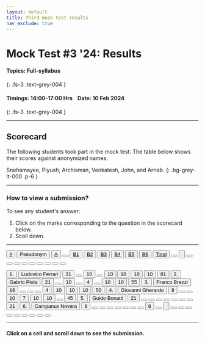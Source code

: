 ```yaml
---
layout: default
title: Third mock test results
nav_exclude: true
---
```



#  Mock Test #3 '24: Results

#### Topics: Full-syllabus  
{: .fs-3 .text-grey-004 }


#### Timings: 14:00-17:00 Hrs &nbsp;&nbsp;  Date: 10 Feb 2024
{: .fs-3 .text-grey-004 }

---


## Scorecard


The following students took part in the mock test. The table below shows their scores against anonymized names.

Snehamayee, Piyush,  Archisman,  Venkatesh,  John,  and Arnab.
{: .bg-grey-lt-000 .p-6 }


---

### How to view a submission?

To see any student's answer:

1. Click on the marks corresponding to the question in the scorecard below.
2. Scoll down.


---

  <div class="markpalette">
      <div class="markpalette-keys">

<button class="markbutton white"><u>#</u></button>
<input type="button" class="markbutton white" value="Pseudonym"/>
<button class="markbutton white"><u>A</u></button>
<button class="markbutton white"></button>
<button class="markbutton white"><u>B1</u></button>
<button class="markbutton white"><u>B2</u></button>
<button class="markbutton white"><u>B3</u></button>
<button class="markbutton white"><u>B4</u></button>
<button class="markbutton white"><u>B5</u></button>
<button class="markbutton white"><u>B6</u></button>
<button class="markbutton white"><u>Total</u></button>
<button class="markbutton white"></button>
<input type="button" class="markbutton white" value=""/>
<button class="markbutton white" ></button>
<button class="markbutton white"></button>
<button class="markbutton white"></button>
<button class="markbutton white"></button>
<button class="markbutton white"></button>
<button class="markbutton white"></button>
<button class="markbutton white"></button>
<button class="markbutton white"></button>
<button class="markbutton white"></button>


<button class="markbutton rank">1. </button>
<input type="button" class="markbutton white" value="Ludovico Ferrari"/>
<button class="markbutton blank" onclick = "markdisplay('Ludovico_Ferrari/PartA',21)">31</button>
<button class="button white"></button>
<button class="markbutton right" onclick = "markdisplay('Ludovico_Ferrari/B1',21)">10</button>
<button class="button blank"></button>
<button class="markbutton right" onclick = "markdisplay('Ludovico_Ferrari/B3',21)">10</button>
<button class="markbutton right" onclick = "markdisplay('Ludovico_Ferrari/B4',21)">10</button>
<button class="markbutton right" onclick = "markdisplay('Ludovico_Ferrari/B5',21)">10</button>
<button class="markbutton right" onclick = "markdisplay('Ludovico_Ferrari/B6',21)">10</button>
<button class="markbutton total">81</button>
<button class="markbutton rank">2. </button>
<input type="button" class="markbutton white" value="Gabrio Piola"/>
<button class="markbutton blank" onclick = "markdisplay('Gabrio_Piola/PartA',21)">21</button>
<button class="button white"></button>
<button class="markbutton right" onclick = "markdisplay('Gabrio_Piola/B1',21)">10</button>
<button class="button blank"></button>
<button class="markbutton right" onclick = "markdisplay('Gabrio_Piola/B3',21)">4</button>
<button class="button blank"></button>
<button class="markbutton right" onclick = "markdisplay('Gabrio_Piola/B5',21)">10</button>
<button class="markbutton right" onclick = "markdisplay('Gabrio_Piola/B6',21)">10</button>
<button class="markbutton total">55</button>
<button class="markbutton rank">3. </button>
<input type="button" class="markbutton white" value="Franco Brezzi"/>
<button class="markbutton blank" onclick = "markdisplay('Franco_Brezzi/PartA',21)">16</button>
<button class="button white"></button>
<button class="button blank"></button>
<button class="button blank"></button>
<button class="markbutton right" onclick = "markdisplay('Franco_Brezzi/B3',21)">4</button>
<button class="markbutton right" onclick = "markdisplay('Franco_Brezzi/B4',21)">10</button>
<button class="markbutton right" onclick = "markdisplay('Franco_Brezzi/B5',21)">10</button>
<button class="markbutton right" onclick = "markdisplay('Franco_Brezzi/B6',21)">10</button>
<button class="markbutton total">50</button>
<button class="markbutton rank">4. </button>
<input type="button" class="markbutton white" value="Giovanni Gherardo"/>
<button class="markbutton blank" onclick = "markdisplay('Giovanni_Gherardo/PartA',21)">8</button>
<button class="button white"></button>
<button class="button blank"></button>
<button class="markbutton right" onclick = "markdisplay('Giovanni_Gherardo/B2',21)">10</button>
<button class="markbutton right" onclick = "markdisplay('Giovanni_Gherardo/B3',21)">7</button>
<button class="markbutton right" onclick = "markdisplay('Giovanni_Gherardo/B4',21)">10</button>
<button class="markbutton right" onclick = "markdisplay('Giovanni_Gherardo/B5',21)">10</button>
<button class="button blank"></button>
<button class="markbutton total">45</button>
<button class="markbutton rank">5. </button>
<input type="button" class="markbutton white" value="Guido Bonatti"/>
<button class="markbutton blank" onclick = "markdisplay('Guido_Bonatti/PartA',21)">21</button>
<button class="button white"></button>
<button class="button blank"></button>
<button class="button blank"></button>
<button class="button blank"></button>
<button class="button blank"></button>
<button class="button blank"></button>
<button class="button blank"></button>
<button class="markbutton total">21</button>
<button class="markbutton rank">6. </button>
<input type="button" class="markbutton white" value="Campanus Novara"/>
<button class="markbutton blank" onclick = "markdisplay('Campanus_Novara/PartA',21)">8</button>
<button class="button white"></button>
<button class="button blank"></button>
<button class="button blank"></button>
<button class="button blank"></button>
<button class="button blank"></button>
<button class="button blank"></button>
<button class="button blank"></button>
<button class="markbutton total">8</button>
<button class="markbutton white"></button>
<input type="button" class="markbutton white" value=""/>
<button class="markbutton white"></button>
<button class="markbutton white"></button>
<button class="markbutton white"></button>
<button class="markbutton white"></button>
<button class="markbutton white"></button>
<button class="markbutton white"></button>
<button class="markbutton white"></button>
<button class="markbutton white"></button>
<button class="markbutton white"></button>


</div>
</div>


<!--

<br>
<i>Offline entries are shown after the blank line.</i>

-->

<hr>

<div style="min-height:2px" id="themarktext">
<h4>Click on a cell and scroll down to see the submission.</h4>
</div>


<br>











